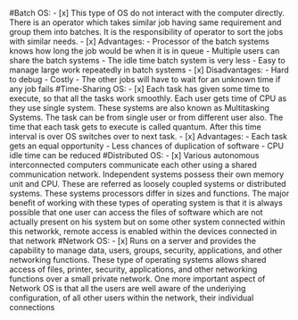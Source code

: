 #Batch OS: 
	- [x] This type of OS do not interact with the computer directly. There is an operator which takes similar job having same requirement and group them into batches. It is the responsibility of operator to sort the jobs with similar needs.
	- [x] Advantages:
		-	Processor of the batch systems knows how long the job would be when it is in queue
		-	Multiple users can share the batch systems
		-	The idle time batch system is very less
		-	Easy to manage large work repeatedly in batch systems
	- [x] Disadvantages:
		-	Hard to debug
		-	Costly
		-	The other jobs will have to wait for an unknown time if any job fails
#Time-Sharing OS:
	- [x] Each task has given some time to execute, so that all the tasks work smoothly. Each user gets time of CPU as they use single system. These systems are also known as Multitasking Systems. The task can be from single user or from different user also. The time that each task gets to execute is called quantum. After this time interval is over OS switches over to next task.
	- [x] Advantages:
		-	Each task gets an equal opportunity
		-	Less chances of duplication of software
		-	CPU idle time can be reduced
#Distributed OS:
	- [x] Various autonomous interconnected computers communicate each other using a shared communication network. Independent systems possess their own memory unit and CPU. These are referred as loosely coupled systems or distributed systems. These systems processors differ in sizes and functions. The major benefit of working with these types of operating system is that it is always possible that one user can access the files of software which are not actually present on his system but on some other system connected within this networkk, remote access is enabled within the devices connected in that network
#Network OS:
	- [x] Runs  on a server and provides the capability to manage data, users, groups, security, applications, and other networking functions. These type of operating systems allows shared access of files, printer, security, applications, and other networking functions over a small private network. One more important aspect of Network OS is that all the users are well aware of the underiying configuration, of all other users within the network, their individual connections	
